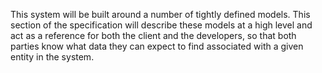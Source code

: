 This system will be built around a number of tightly defined models. This section of the specification will describe these models at a high level and act as a reference for both the client and the developers, so that both parties know what data they can expect to find associated with a given entity in the system.
